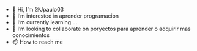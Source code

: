 - 👋 Hi, I’m @Jpaulo03
- 👀 I’m interested in aprender programacion
- 🌱 I’m currently learning ...
- 💞️ I’m looking to collaborate on poryectos para aprender o adquirir mas conocimientos 
- 📫 How to reach me 

<!---
Jpaulo03/Jpaulo03 is a ✨ special ✨ repository because its `README.md` (this file) appears on your GitHub profile.
You can click the Preview link to take a look at your changes.
--->
